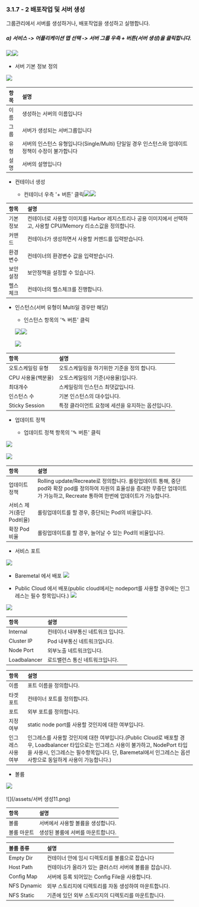 ### 3.1.7 - 2 배포작업 및 서버 생성

그룹관리에서 서버를 생성하거나, 배포작업을 생성하고 실행합니다.

##### a\) 서비스 -&gt; 어플리케이션 맵 선택 -&gt; 서버 그룹 우측 + 버튼\(서버 생성\)을 클릭합니다.

![](/assets/서버생성.png)![](/assets/서버생성2.png)

* 서버 기본 정보 정의

![](/assets/서버생성3.png)

| **항목** | **설명** |
| :--- | :--- |
| 이름 | 생성하는 서버의 이름입니다 |
| 그룹 | 서버가 생성되는 서버그룹입니다 |
| 유형 | 서버의 인스턴스 유형입니다\(Single/Multi\) 단일일 경우 인스턴스와 업데이트 정책이 수정이 불가합니다 |
| 설명 | 서버의 설명입니다 |

* 컨테이너 생성

  * 컨테이너 우측 '+ 버튼' 클릭![](/assets/서버생성4.png)![](/assets/서버생성5.png)

| **항목** | **설명** |
| :--- | :--- |
| 기본 정보 | 컨테이너로 사용할 이미지를 Harbor 레지스트리나 공용 이미지에서 선택하고, 사용할 CPU/Memory 리소스값을 정의합니다. |
| 커맨드 | 컨테이너가 생성하면서 사용할 커맨드를 입력받습니다. |
| 환경 변수 | 컨테이너의 환경변수 값을 입력받습니다. |
| 보안 설정 | 보안정책을 설정할 수 있습니다. |
| 헬스 체크 | 컨테이너의 헬스체크를 진행합니다. |

* 인스턴스\(서버 유형이 Multi일 경우만 해당\)

  * 인스턴스 항목의 '✎ 버튼' 클릭

  ![](/assets/서버생성6.png)![](/assets/서버생성7-1.png)

  ![](/assets/서버생성7-2.png)

| **항목** | **설명** |
| :--- | :--- |
| 오토스케일링 유형 | 오토스케일링을 하기위한 기준을 정의 합니다. |
| CPU 사용율\(백분율\) | 오토스케일링의 기준\(사용율\)입니다. |
| 최대개수 | 스케일링의 인스턴스 최댓값입니다. |
| 인스턴스 수 | 기본 인스턴스의 대수입니다. |
| Sticky Session | 특정 클라이언트 요청에 세션을 유지하는 옵션입니다. |

* 업데이트 정책

  * 업데이트 정책 항목의 '✎ 버튼' 클릭

![](/assets/서버생성8.png)

![](/assets/서버생성9.png)

| **항목** | **설명** |
| :--- | :--- |
| 업데이트 정책 | Rolling update/Recreate로 정의합니다. 롤링업데이트 통해, 중단 pod와 확장 pod를 정의하여 자원의 효율성을 증대한 무중단 업데이트가 가능하고, Recreate 통하여 한번에 업데이트가 가능합니다. |
| 서비스 제거\(중단Pod비율\) | 롤링업데이트를 할 경우, 중단되는 Pod의 비율입니다. |
| 확장 Pod비율 | 롤링업데이트를 할 경우, 늘어날 수 있는 Pod의 비율입니다. |

* 서비스 포트

![](/assets/서버생성12.png)

* Baremetal 에서 배포 ![](/assets/서버생성13.png)

* Public Cloud 에서 배포(public cloud에서는 nodeport를 사용할 경우에는 인그레스는 필수 항목입니다.) ![](/assets/서버생성14.png)


![](/assets/서버생성14.png)

| **항목** | **설명** |
| :--- | :--- |
| Internal | 컨테이너 내부통신 네트워크 입니다. |
| Cluster IP | Pod 내부통신 네트워크입니다. |
| Node Port | 외부노출 네트워크입니다. |
| Loadbalancer | 로드밸런스 통신 네트워크입니다. |

| 항목 | 설명 |
| :--- | :--- |
| 이름 | 포트 이름을 정의합니다. |
| 타겟 포트 | 컨테이너 포트를 정의합니다. |
| 포트 | 외부 포트를 정의합니다. |
| 지정 여부 | static node port를 사용할 것인지에 대한 여부입니다. |
| 인그레스 사용 여부 | 인그레스를 사용할 것인지에 대한 여부입니다.\(Public Cloud로 배포할 경우, Loadbalancer 타입으로는 인그레스 사용이 불가하고, NodePort 타입을 사용시, 인그레스는 필수항목입니다. 단, Baremetal에서 인그레스는 옵션사항으로 동일하게 사용이 가능합니다.\) |

* 볼륨

![](/assets/서버생성10.png)

![](/assets/서버 생성11.png)

| **항목** | 설명 |
| :--- | :--- |
| 볼륨 | 서버에서 사용할 볼륨을 생성합니다. |
| 볼륨 마운트 | 생성된 볼륨에 서버를 마운트합니다. |

| **볼륨 종류** | **설명** |
| :--- | :--- |
| Empty Dir | 컨테이너 안에 임시 디렉토리를 볼륨으로 잡습니다 |
| Host Path | 컨테이너가 올라가 있는 클러스터 서버에 볼륨을 잡습니다. |
| Config Map | 서버에 등록 되어있는 Config File을 사용합니다. |
| NFS Dynamic | 외부 스토리지에 디렉토리를 자동 생성하여 마운트합니다. |
| NFS Static | 기존에 있던 외부 스토리지의 디렉토리를 마운트합니다. |



